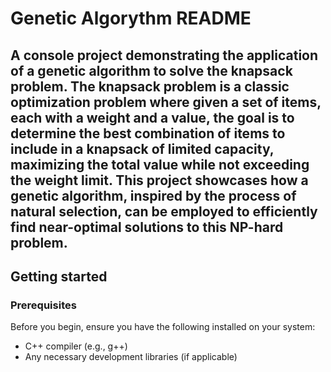 # Genetic Algorythm README
A console project demonstrating the application of a genetic algorithm to solve the knapsack problem. 
The knapsack problem is a classic optimization problem where given a set of items, each with a weight and a value, the goal is to determine 
the best combination of items to include in a knapsack of limited capacity, maximizing the total value while not exceeding the weight limit. 
This project showcases how a genetic algorithm, inspired by the process of natural selection, can be employed to efficiently find near-optimal 
solutions to this NP-hard problem.
---
## Getting started
### Prerequisites
Before you begin, ensure you have the following installed on your system:
- C++ compiler (e.g., g++)
- Any necessary development libraries (if applicable)
